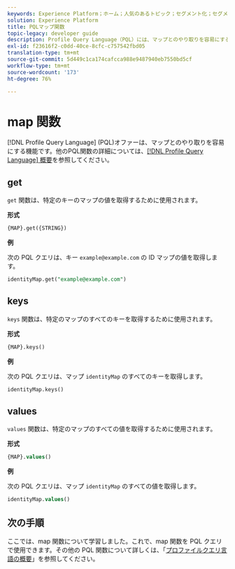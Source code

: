 ```yaml
---
keywords: Experience Platform；ホーム；人気のあるトピック；セグメント化；セグメント化；セグメント化サービス；ql;PQL;プロファイルクエリ言語；マップ関数；
solution: Experience Platform
title: PQLマップ関数
topic-legacy: developer guide
description: Profile Query Language（PQL）には、マップとのやり取りを容易にする関数が用意されています。
exl-id: f23616f2-c0dd-40ce-8cfc-c757542fbd05
translation-type: tm+mt
source-git-commit: 5d449c1ca174cafcca988e9487940eb7550bd5cf
workflow-type: tm+mt
source-wordcount: '173'
ht-degree: 76%

---
```


# map 関数

[!DNL Profile Query Language] (PQL)オファーは、マップとのやり取りを容易にする機能です。他のPQL関数の詳細については、[[!DNL Profile Query Language] 概要](./overview.md)を参照してください。

## get

`get` 関数は、特定のキーのマップの値を取得するために使用されます。

**形式**

```sql
{MAP}.get({STRING})
```

**例**

次の PQL クエリは、キー `example@example.com` の ID マップの値を取得します。

```sql
identityMap.get("example@example.com")
```

## keys

`keys` 関数は、特定のマップのすべてのキーを取得するために使用されます。

**形式**

```sql
{MAP}.keys()
```

**例**

次の PQL クエリは、マップ `identityMap` のすべてのキーを取得します。

```sql
identityMap.keys()
```

## values

`values` 関数は、特定のマップのすべての値を取得するために使用されます。

**形式**

```sql
{MAP}.values()
```

**例**

次の PQL クエリは、マップ `identityMap` のすべての値を取得します。

```sql
identityMap.values()
```

## 次の手順

ここでは、map 関数について学習しました。これで、map 関数を PQL クエリで使用できます。その他の PQL 関数について詳しくは、「[プロファイルクエリ言語の概要](./overview.md)」を参照してください。
